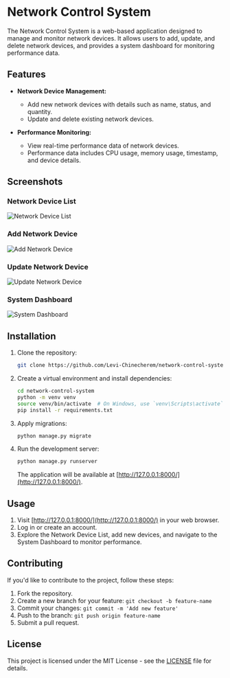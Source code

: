 # Network Control System

The Network Control System is a web-based application designed to manage and monitor network devices. It allows users to add, update, and delete network devices, and provides a system dashboard for monitoring performance data.

## Features

- **Network Device Management:**

  - Add new network devices with details such as name, status, and quantity.
  - Update and delete existing network devices.
- **Performance Monitoring:**

  - View real-time performance data of network devices.
  - Performance data includes CPU usage, memory usage, timestamp, and device details.

## Screenshots

### Network Device List

![Network Device List](screenshots/network_device_list.png)

### Add Network Device

![Add Network Device](screenshots/add_network_device.png)

### Update Network Device

![Update Network Device](screenshots/update_network_device.png)

### System Dashboard

![System Dashboard](screenshots/system_dashboard.png)

## Installation

1. Clone the repository:

   ```bash
   git clone https://github.com/Levi-Chinecherem/network-control-system.git

   ```
2. Create a virtual environment and install dependencies:

   ```bash
   cd network-control-system
   python -m venv venv
   source venv/bin/activate  # On Windows, use `venv\Scripts\activate`
   pip install -r requirements.txt
   ```
3. Apply migrations:

   ```bash
   python manage.py migrate
   ```
4. Run the development server:

   ```bash
   python manage.py runserver
   ```

   The application will be available at [http://127.0.0.1:8000/](http://127.0.0.1:8000/).

## Usage

1. Visit [http://127.0.0.1:8000/](http://127.0.0.1:8000/) in your web browser.
2. Log in or create an account.
3. Explore the Network Device List, add new devices, and navigate to the System Dashboard to monitor performance.

## Contributing

If you'd like to contribute to the project, follow these steps:

1. Fork the repository.
2. Create a new branch for your feature: `git checkout -b feature-name`
3. Commit your changes: `git commit -m 'Add new feature'`
4. Push to the branch: `git push origin feature-name`
5. Submit a pull request.

## License

This project is licensed under the MIT License - see the [LICENSE](LICENSE) file for details.

